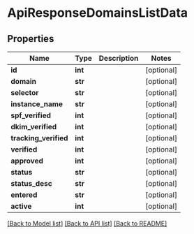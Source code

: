 # ApiResponseDomainsListData

## Properties
Name | Type | Description | Notes
------------ | ------------- | ------------- | -------------
**id** | **int** |  | [optional] 
**domain** | **str** |  | [optional] 
**selector** | **str** |  | [optional] 
**instance_name** | **str** |  | [optional] 
**spf_verified** | **int** |  | [optional] 
**dkim_verified** | **int** |  | [optional] 
**tracking_verified** | **int** |  | [optional] 
**verified** | **int** |  | [optional] 
**approved** | **int** |  | [optional] 
**status** | **str** |  | [optional] 
**status_desc** | **str** |  | [optional] 
**entered** | **str** |  | [optional] 
**active** | **int** |  | [optional] 

[[Back to Model list]](../README.md#documentation-for-models) [[Back to API list]](../README.md#documentation-for-api-endpoints) [[Back to README]](../README.md)


